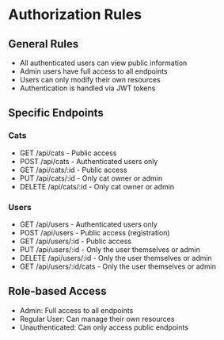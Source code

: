 # Authorization Rules

## General Rules

- All authenticated users can view public information
- Admin users have full access to all endpoints
- Users can only modify their own resources
- Authentication is handled via JWT tokens

## Specific Endpoints

### Cats

- GET /api/cats - Public access
- POST /api/cats - Authenticated users only
- GET /api/cats/:id - Public access
- PUT /api/cats/:id - Only cat owner or admin
- DELETE /api/cats/:id - Only cat owner or admin

### Users

- GET /api/users - Authenticated users only
- POST /api/users - Public access (registration)
- GET /api/users/:id - Public access
- PUT /api/users/:id - Only the user themselves or admin
- DELETE /api/users/:id - Only the user themselves or admin
- GET /api/users/:id/cats - Only the user themselves or admin

## Role-based Access

- Admin: Full access to all endpoints
- Regular User: Can manage their own resources
- Unauthenticated: Can only access public endpoints
